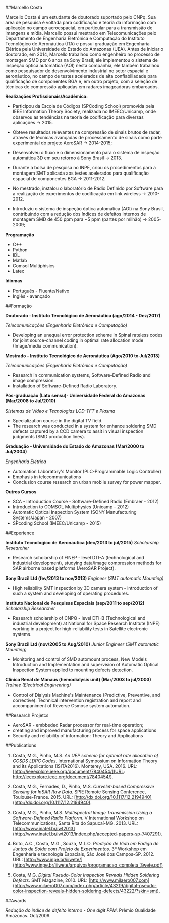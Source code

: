 ##Marcello Costa

Marcello Costa é um estudante de doutorado suportado pelo CNPq. Sua área de pesquisa é voltada para codificação e teoria da informação com aplicação no campo aeroespacial, em particular para a transmissão de imangens e mídia. Marcello possui mestrado em Telecomunicações pelo Departamento de Engenharia Eletrônica e Computação do Instituto Tecnológico de Aeronáutica (ITA) e possui graduação em Engenharia Elétrica pela Universidade do Estado do Amazonas (UEA). Antes de iniciar o doutorado, em 2014, Marcello trabalhou como engenheiro no processo de montagem SMD por 6 anos na Sony Brasil; ele implementou o sistema de inspeção óptica automática (AOI) nesta companhia, ele também trabalhou como pesquisador de desenvolvimento industrial no setor espacial e aeronáutico, no campo de testes acelerados de alta confiabiliadade para qualificação de componentes BGA e, em outro projeto, com a seleção de técnicas de compressão aplicadas em radares imageadoras embarcados.


**Realizações Profissionais/Acadêmica:**

-  Participou da Escola de Códigos (SPCoding School) promovida pela IEEE Information Theory Society, realizada no IMEEC/Unicamp, onde observou as tendências na teoria de codificação para diversas aplicações -> 2015.

- Obteve resultados relevantes na compressão de sinais brutos de radar, através de técnicas avançadas de processamento de sinais como parte experimental do projeto AeroSAR -> 2014-2015;

- Desenvolveu o fluxo e o dimensionamento  para o sistema de inspeção automática 3D em seu retorno à Sony Brasil -> 2013.

- Durante a bolsa de pesquisa no INPE, criou os procedimentos para a montagem SMT aplicada aos testes acelerados para qualificação espacial  de componentes BGA -> 2011-2012.

- No mestrado, instalou o laboratório de Rádio Definido por Software para a realização de experimentos de codificação em link wireless -> 2010-2012.

- Introduziu o sistema de inspeção óptica automática (AOI) na Sony Brasil, contribuindo com a redução dos índices de defeitos internos de montagem SMD de 450 ppm para ~5 ppm (partes por milhão) -> 2005-2009;

     
**Programação**

 - C++
 - Python
 - IDL
 - Matlab
 - Comsol Multiphisics
 - Latex

**Idiomas**
 - Português - Fluente/Nativo
 - Inglês - avançado


##Formação

**Doutorado - Instituto Tecnológico de Aeronáutica (ago/2014 - Dez/2017)**

*Telecomunicações (Engenharia Eletrônica e Computação)*

- Developing an unequal error protection scheme in Spinal rateless codes for joint source-channel coding in optimal rate allocation mode (Image/media communication).

**Mestrado - Instituto Tecnológico de Aeronáutica (Ago/2010 to Jul/2013)**

*Telecomunicações (Engenharia Eletrônica e Computação)*

- Research in communication systems, Software-Defined Radio and image compression.
- Installation of Software-Defined Radio Laboratory.

**Pós-graduação (Lato sensu)- Universidade Federal do Amazonas (Mar/2008 to Jul/2010)**

*Sistemas de Vídeo e Tecnologias LCD-TFT e Plasma*

 - Specialization course in the digital TV field.
 - The research was conducted in a system for enhance soldering SMD defects captured by a CCD camera to assit in visual inspection judgments (SMD production lines).

**Graduação - Universidade do Estado do Amazonas (Mar/2000 to Jul/2004)**

*Engenharia Elétrica*

- Automation Laboratory's Monitor (PLC-Programmable Logic Controller)
- Emphasis in telecommunications
- Conclusion course research on urban mobile survey for power mapper.


**Outros Cursos**

 - SCA - Introduction Course - Software-Defined Radio (Embraer - 2012)
 - Introduction to COMSOL Multiphysics (Unicamp - 2012)
 - Automatic Optical Inspection System (SONY Manufacturing Systems/Japan - 2007)
 - SPcoding School (IMEEC/Unicamp - 2015)
 
##Experience

**Instituto Tecnologico de Aeronautica (dec/2013 to jul/2015)**
*Scholarship Researcher*

- Research scholarship of FINEP - level DTI-A (technological and industrial development), studying data/image compression methods for SAR airborne based platforms (AeroSAR Project).

**Sony Brazil Ltd (fev/2013 to nov/2013)**
*Engineer (SMT automatic Mounting)*

- High reliability SMT inspection by 3D camera system - introduction of such a system and developing of operating procedures.

**Instituto Nacional de Pesquisas Espaciais (sep/2011 to sep/2012)**
*Scholarship Researcher*

- Research scholarship of CNPQ - level DTI-B (Technological and industrial development) at National for Space Research Institute (INPE) working in a project for high-reliability tests in Satellite electronic systems.

**Sony Brazil Ltd (nov/2005 to Aug/2010)**
*Junior Engineer (SMT automatic Mounting)*

- Monitoring and control of SMD automount process, New Models Introduction and Implementation and supervision of Automatic Optical Inspection System applied to mounting defects detection.

**Clinica Renal de Manaus (hemodialysis unit) (Mar/2003 to jul/2003)**
*Trainee (Electrical Engineering)*

 - Control of Dialysis Machine's Maintenance (Predictive, Preventive, and corrective). Technical intervention registration and report and accompaniment of Reverse Osmose system automation.

##Research Projetcs

- AeroSAR - embbeded Radar processor for real-time operation;
- creating and improved manufacturing process for space applications
- Security and reliability of information: Theory and Applications

##Publications

1. Costa, M.G., Pinho, M.S. *An UEP scheme for optimal rate allocation of CCSDS LDPC Codes*. International Symposium on Information Theory and its Applications (ISITA2016). Monterey, USA. 2016. URL:[http://ieeexplore.ieee.org/document/7840454/](URL: http://ieeexplore.ieee.org/document/7840454/).

2. Costa, M.G., Fernades, D., Pinho, M.S. *Curvelet-based Compressive Sensing for InSAR Raw Data*. SPIE Remote Sensing Conference, Toulouse-France. 2015. URL: [http://dx.doi.org/10.1117/12.2194940](http://dx.doi.org/10.1117/12.2194940).

3. Costa, M.G., Pinho, M.S. *Multispectral Image Transmission Using a Software-Defined Radio Platform*. V International Workshop on Telecommunications, Santa Rita do Sapucaí-MG. 2013. URL: [http://www.inatel.br/iwt2013](http://www.inatel.br/iwt2013/index.php/accepted-papers-sp-7407291).

4. Brito, A.C., Costa, M.G., Souza, M.L.O. *Predição de Vida em Fadiga de Juntas de Solda com Projeto de Experimentos*. 3º Workshop em Engenharia e tecnologia Espaciais, São José dos Campos-SP. 2012. URL: [http://www.inpe.br/iiiwete/](http://www.inpe.br/iiiwete/arquivos/programacao_completa_3wete.pdf)

5. Costa, M.G. *Digital Pseudo-Color Inspection Reveals Hidden Soldering Defects*. SMT Magazine, 2010. URL: [http://www.milaero007.com](http://www.milaero007.com/index.php/article/43219/digital-pseudo-color-inspection-reveals-hidden-soldering-defects/43222/?skin=smt).


##Awards

*Redução do índice de defeito interno - One digit PPM*. Prêmio Qualidade Amazonas. Oct/2009.
 
 

